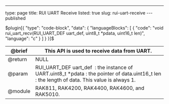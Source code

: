 ---
type: page
title: RUI UART Receive
listed: true
slug: rui-uart-receive
---published

$plugin[{
    "type": "code-block",
    "data": {
        "languageBlocks": [
            {
                "code": "void rui_uart_recv(RUI_UART_DEF uart_def, uint8_t *pdata, uint16_t len)",
                "language": "c"
            }
        ]
    }
}]$

| @brief | This API is used to receive data from UART. | 
| ---- | ---- | 
| @return | NULL | 
| @param | RUI_UART_DEF&nbsp;uart_def&nbsp; : the instance of UART.uint8_t *pdata : the pointer of data.uint16_t len : the length of data. This value is always 1. | 
| @module | RAK811, RAK4200, RAK4400, RAK4600, and RAK5010. | 


